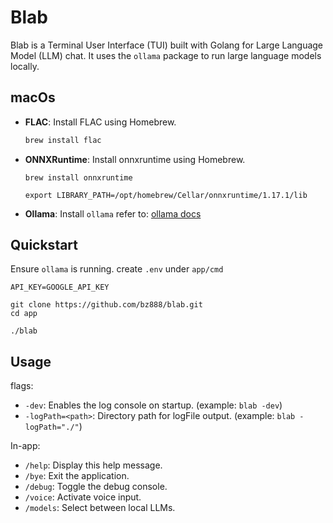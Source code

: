# Blab

Blab is a Terminal User Interface (TUI) built with Golang for Large Language Model (LLM) chat. It uses the `ollama` package to run large language models locally.

## macOs

- **FLAC**: Install FLAC using Homebrew.
  ```sh
  brew install flac
  ```
- **ONNXRuntime**: Install onnxruntime using Homebrew.
  ```shell
  brew install onnxruntime
  ```
  ```shell
  export LIBRARY_PATH=/opt/homebrew/Cellar/onnxruntime/1.17.1/lib
  ```
- **Ollama**: Install `ollama` refer to: [ollama docs](https://github.com/ollama/ollama)

## Quickstart
Ensure `ollama` is running.
create `.env` under `app/cmd` 
```shell
API_KEY=GOOGLE_API_KEY
```

```shell
git clone https://github.com/bz888/blab.git
cd app
```
```shell
./blab
```


## Usage
flags:
- `-dev`: Enables the log console on startup. (example: `blab -dev`)
- `-logPath=<path>`: Directory path for logFile output. (example: `blab -logPath="./"`)

In-app:
- `/help`: Display this help message.
- `/bye`: Exit the application.
- `/debug`: Toggle the debug console.
- `/voice`: Activate voice input.
- `/models`: Select between local LLMs.